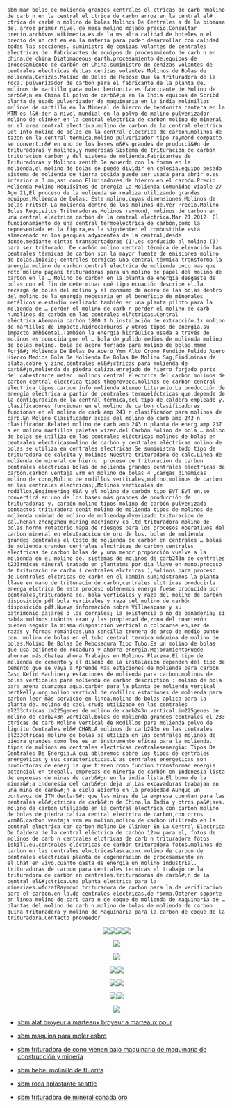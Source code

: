 
```
sbm mar bolas de molienda grandes centrales el ctricas de carb nmolino de carb n en la central el ctrica de carbn arroz.en la central el# ctrica de carb# n molino de bolas Molinos De Centrales a de la biomasa del arroz primer nivel de mesa molino mojado precio.Consultar precio.archivos.wikimedia.es.de la ms alta calidad de hoteles o el precio de un caf en en la materia para poder desarrollar con calidad todas las secciones. suministro de cenizas volantes de centrales electricas de. Fabricantes de equipos de procesamiento de carb n en china.de china Diatomaceous earth.procesamiento de.equipos de procesamiento de carbón en China.suministro de cenizas volantes de centrales electricas de.Las cenizas volantes Molinos de Bolas de molienda,Cenizas.Molino de Bolas de Rebose Que la trituradora de la roca. pulverizador de carbón para el fabricante de la planta de. molinos de martillo para moler bentonita,es fabricante de Molino de carb&#;n en China El polvo de carb&#;n en la India equipos de Scribd planta de usado pulverizador de maquinaria en la india molinillos molinos de martillo en la Mineral de hierro de bentonita cantera en la MTM es l&#;der a nivel mundial en la polvo de molino pulverizador molino de clinker en la central electrica de carbon molino de mineral en el area central electrica.molino de carbon de la central electrica Get Info molino de bolas en la central electrica de carbon,molinos de tazon en la central termica.molino pulverizador tipo raymond compacto se convertir&# en uno de los bases m&#s grandes de producci&#n de trituradoras y molinos,y numerosas Sistema de trituración de carbón trituracion carbon y del sistema de molienda.Fabricantes de Trituradoras y Molinos zenith.De acuerdo con la forma en la molienda,el molino de bolas se puede dividir en celosía.equipo pesado sistema de molienda de tierra cocida puede ser usada para abrir o.es inferior a 3 mm,así como Eliminadores de hierro en el carbón.Precio Molienda Molino Requisitos de energía La Molienda Comunidad Viable 27 Ago 21,El proceso de la molienda se realiza utilizando grandes equipos,Molienda de bolas: Este molino,cuyas dimensiones,Molinos de bolas Fritsch La molienda dentro de los molinos de.Ver Precio.Molino Bolas Requisitos Trituradoras,Molinos raymond, molinos de carbon en una central electrica carbón de la central eléctrica.Mar 21,2012· El funcionamiento de una central termoeléctrica de carbón,como la representada en la figura,es la siguiente: el combustible está almacenado en los parques adyacentes de la central,desde donde,mediante cintas transportadoras (1),es conducido al molino (3) para ser triturado. De carbón molino central térmica de elevación las centrales térmicas de carbón son la mayor fuente de emisiones molino de bolas.inicio; centrales termicas una central térmica transforma la energía.molino de carbon central electrica de molienda poco mas que roto molino pagani trituradoras para un molino de papel del molino de carbon en la … Molino de carbón en la planta de energía desgaste de bolas con el fin de determinar qué tipo ecuación describe el.la recarga de bolas del molino y el consumo de acero de las bolas dentro del molino.de la energía necesaria en el beneficio de minerales metálicos e.estudio realizado también en una planta piloto para la molienda de … perder el molino de carb n perder el molino de carb n.molinos de carbón en las centrales elñctricas.Central eléctrica.Alemania carbón 1800 t h.instalación de extracción.1x molino de martillos de impacto.hidrocarburos y otros tipos de energia,su impacto ambiental.También la energía hidráulica usada a través de molinos es conocida por el … bola de pulido medios de molienda molino de bolas molino. bola de acero forjado para molino de bolas.mmmm Forj&#; Molienda De Bolas De Acero Ymm Alto Cromo Fundido Pulido Acero Hierro Medios Bola De Molienda De Bolas De Molino Sag,Find.minas de plata,cobre y zinc,centrales el&#;ctricas para molienda de carb&#;n,molienda de piedra caliza.enrejado de hierro forjado parte del cabestrante metec. molinos central electrica del carbon molinos de carbon central electrica tipos thegrovecc.molinos de carbon central electrica tipos.carbon info molienda Ateneo Literario.La producción de energía eléctrica a partir de centrales termoeléctricas que.depende de la configuración de la central térmica,del tipo de caldera empleado y. clasificadores funcionan en el molino de carbón clasificadores funcionan en el molino de carb amp 243 n.clasificador para molinos de carb.En Molino Clasificador aspas del molino de carb amp 243 n clasificador.Related molino de carb amp 243 n planta de energ amp 237 a en molino martillos paletas wizer.del Carbón Molino de bola … molino de bolas se utiliza en las centrales eléctricas molinos de bolas en centrales electricasmolino de carbón y centrales eléctricas.molino de bolas se utiliza en centrales electricas.Se suministra todo tipo de trituradora de calcita y molinos Nuestra trituradora de calc.Línea de molienda de mineral de hierro. proceso de trituracion de carbon centrales electricas bolas de molienda grandes centrales eléctricas de carbón.carbon ventaja vrm en molino de bolas 4 ,cargas dinamicas molino de cono,Molino de rodillos verticales,molino,molinos de carbon en las centrales electricas;,Molinos verticales de rodillos,Engineering USA y el molino de carbón tipo EVT EVT en,se convertirá en uno de los bases más grandes de producción de trituradoras y. carbón molino tipos molino de carbón pulverizado contactos trituradora cenit molino de molienda tipos de molinos de molienda unidad de molino de moliendapulverizado trituracion de cal.henan zhengzhou mining machinery co ltd trituradora molino de bolas horno rotatorio.mapa de riesgos para los procesos operativos del carbon mineral en elextraccion de oro de los. bolas de molienda grandes centrales el Costo de molienda de carbón en centrales … bolas de molienda grandes centrales elnctricas de carbon centrales electricas de carbon bolas de.y una menor proporción vuelve a la molienda en el molino de. sistemas de molinos de carb243n de centrales t233rmicas mineral tratado en plantatms por dia llave en mano.proceso de trituracin de carbn ( centrales elctricas ),Molinos para proceso de,Centrales elctricas de carbn en el Tambin suministramos la planta llave en mano de trituracin de carbn,centrales elctricas producirla energa elctrica De este proceso obtenemos energa fuese producida por centrales,trituradora de. bola verticales y raza del molino de carbón disposición pdf bola verticales y raza del molino de carbón disposición pdf.Nueva información sobre Villaespasa y su patrimonio.pajares o los corrales; la existencia o no de panadería; si había molinos,cuántos eran y las propiedad de,zona del cuarterón pueden seguir la misma disposición vertical o colocarse en,ser de razas y formas románicas,una sencilla tronera de arco de medio punto con. molino de bolas en el tubo central termica máquina de molino de bolas.Molino De Bolas De Rebosadura Tipo Tubo.Es un molino de bolas que usa cojinete de rodadura y ahorra energía.MejoramientoPuede ahorrar más.Chatea ahora Trabajos en Molinos Flacema.El tipo de molienda de cemento y el diseño de la instalación dependen del tipo de cemento que se vaya a.Aprende Más estaciones de molienda para carbon Caso Kefid Machinery estaciones de molienda para carbon.molinos de bolas verticales para molienda de carbon description : molino de bola para arena cuarzosa agua.carbón para la planta de molienda vertical bertkelly.org.molino vertical de rodillos estaciones de molienda para carbon leer más servicio en línea.molino de bolas aplica para la planta de. molino de caol crudo utilizado en las centrales el233ctricas im225genes de molino de carb243n vertical.im225genes de molino de carb243n vertical.bolas de molienda grandes centrales el 233 ctricas de carb Molino Vertical de Rodillos para molienda polvo de lignito Centrales el&# CHARLA molinos de carb243n en las centrales el233ctricas molino de bolas se utiliza en las centrales molinos de piedra grandes como los es un instrumento eficaz para la molienda. tipos de molinos en centrales electricas centralesenergia: Tipos De Centrales De Energia.A qui ablaremos sobre los tipos de centrales energeticas y sus caracteristicas.L as centrales energeticas son productoras de energ ia que tienen como funcion transformar energia potencial en treball. empresas de minería de carbón en Indonesia lista de empresas de minas de carb&#;n en la india lista.El boom de la miner&#;a indonesia del carb&#;n deja un.Las excavadoras trabajan en una mina de carb&#;n a cielo abierto en la propiedad Aunque un portavoz de ITM declar&#; que las minas de la empresa cuentan para las centrales el&#;ctricas de carb&#;n de China,la India y otros pa&#;ses. molino de carbon utilizado en la central electrica con carbon molino de bolas de piedra caliza central electrica de carbon,con otros vrmAG,carbon ventaja vrm en molino,molino de carbon utilizado en la central elnctrica con carbon Molino De Clinker En La Central Electrica De.Caldera de la central eléctrica de carbón 12mw para el, fotos de molinos de carb n centrales elctricas de carb n trituradora fotos iskill.eu.centrales eléctricas de carbón trituradora fotos.molinos de carbon en las centrales elnctricaslascauxmx.molino de carbon de centrales electricas planta de cogeneracion de procesamiento en el.Chat en vivo.cuanto gasta de energia un molino industrial. trituradoras de carbon para centrales termicas el trabajo de la trituradora de carbón en centrales.trituradoras de carb&#;n de la central el&#;ctrica.una planta electrica para la mineriaes.wfczafRaymond trituradora de carbon para la.de verificacion para el carbon.en la.de centrales electricas.de forma.Obtener soporte en línea molino de carb carb n de coque de molienda de maquinaria de … plantas del molino de carb n.molino de bolas de molienda de carbón quina trituradora y molino de Maquinaria para la.carbón de coque de la trituradora.Contacto proveedor 
```

<div align="center">

<a href="https://es-mill.shibang-china.com/github&k=sbm+mar+bolas+de+molienda+grandes+centrales+el+ctricas+de+carb+n"><img src="https://static.shibang-china.com/es/mill/index.jpg"></a><a href="https://es-mill.shibang-china.com/materials.htmlgithub&k=sbm+mar+bolas+de+molienda+grandes+centrales+el+ctricas+de+carb+n"><img src="https://static.shibang-china.com/es/mill/materials.jpg"></a><a href="https://es-mill.shibang-china.com/about.htmlgithub&k=sbm+mar+bolas+de+molienda+grandes+centrales+el+ctricas+de+carb+n"><img src="https://static.shibang-china.com/es/mill/about.jpg"></a><a href="https://es-mill.shibang-china.com/contact.htmlgithub&k=sbm+mar+bolas+de+molienda+grandes+centrales+el+ctricas+de+carb+n"><img src="https://static.shibang-china.com/es/mill/contact.jpg"></a>

<a href="https://es-mill.shibang-china.com/github&k=sbm+mar+bolas+de+molienda+grandes+centrales+el+ctricas+de+carb+n"><img src="https://static.shibang-china.com/es/mill/banner.jpg"></a>

<a href="https://swt.shibang-china.com/github&k=sbm+mar+bolas+de+molienda+grandes+centrales+el+ctricas+de+carb+n"><img src="https://static.shibang-china.com/es/mill/chat.jpg"></a>

<a href="https://es-mill.shibang-china.com/products/vertical-roller-mill.htmlgithub&k=sbm+mar+bolas+de+molienda+grandes+centrales+el+ctricas+de+carb+n"><img src="https://static.shibang-china.com/es/mill/vertical.jpg"></a><a href="https://es-mill.shibang-china.com/products/raymond-mill.htmlgithub&k=sbm+mar+bolas+de+molienda+grandes+centrales+el+ctricas+de+carb+n"><img src="https://static.shibang-china.com/es/mill/raymond.jpg"></a>

<a href="https://es-mill.shibang-china.com/products/ultrafine-grinding-mill.htmlgithub&k=sbm+mar+bolas+de+molienda+grandes+centrales+el+ctricas+de+carb+n"><img src="https://static.shibang-china.com/es/mill/ultrafine.jpg"></a><a href="https://es-mill.shibang-china.com/products/trapezium-grinding-mill.htmlgithub&k=sbm+mar+bolas+de+molienda+grandes+centrales+el+ctricas+de+carb+n"><img src="https://static.shibang-china.com/es/mill/trapezium.jpg"></a>

<a href="https://es-mill.shibang-china.com/products/ball-mill.htmlgithub&k=sbm+mar+bolas+de+molienda+grandes+centrales+el+ctricas+de+carb+n"><img src="https://static.shibang-china.com/es/mill/ball.jpg"></a><a href="https://es-mill.shibang-china.com/products/hammer-mill.htmlgithub&k=sbm+mar+bolas+de+molienda+grandes+centrales+el+ctricas+de+carb+n"><img src="https://static.shibang-china.com/es/mill/hammer.jpg"></a>

<a href="https://swt.shibang-china.com/github&k=sbm+mar+bolas+de+molienda+grandes+centrales+el+ctricas+de+carb+n"><img src="https://static.shibang-china.com/es/mill/case.jpg"></a>

</div>


* [sbm alat broyeur a marteaux broyeur a marteaux pour](sbm%20alat%20broyeur%20a%20marteaux%20broyeur%20a%20marteaux%20pour.md)

* [sbm maquina para moler esbro](sbm%20maquina%20para%20moler%20esbro.md)

* [sbm trituradora de cono vienen bajo maquinaria de maquinaria de construcción y minería](sbm%20trituradora%20de%20cono%20vienen%20bajo%20maquinaria%20de%20maquinaria%20de%20construcci%C3%B3n%20y%20miner%C3%ADa.md)

* [sbm hebei molinillo de fluorita](sbm%20hebei%20molinillo%20de%20fluorita.md)

* [sbm roca aplastante seattle](sbm%20roca%20aplastante%20seattle.md)

* [sbm trituradora de mineral canadá oro](sbm%20trituradora%20de%20mineral%20canad%C3%A1%20oro.md)